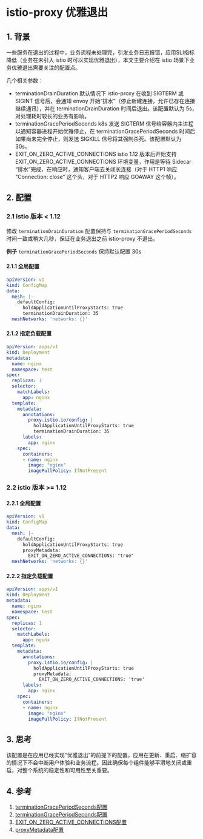 # istio-proxy 优雅退出

## 1. 背景

一些服务在退出的过程中，业务流程未处理完，引发业务日志报错，应用SLI指标降低（业务在未引入 istio 时可以实现优雅退出），本文主要介绍在 istio 场景下业务优雅退出需要关注的配置点。

几个相关参数：
- terminationDrainDuration 默认情况下 istio-proxy 在收到 SIGTERM 或 SIGINT 信号后，会通知 envoy 开始“排水”（停止新建连接，允许已存在连接继续通讯），并在 terminationDrainDuration 时间后退出。该配置默认为 5s，对处理耗时较长的业务有影响。
- terminationGracePeriodSeconds k8s 发送 SIGTERM 信号给容器内主进程以通知容器进程开始优雅停止，在 terminationGracePeriodSeconds 时间后如果尚未完全停止，则发送 SIGKILL 信号将其强制杀死。该配置默认为 30s。
- EXIT_ON_ZERO_ACTIVE_CONNECTIONS  istio 1.12 版本后开始支持 EXIT_ON_ZERO_ACTIVE_CONNECTIONS 环境变量，作用是等待 Sidecar “排水”完成，在响应时，通知客户端去关闭长连接（对于 HTTP1 响应 “Connection: close” 这个头，对于 HTTP2 响应 GOAWAY 这个帧）。

## 2. 配置

### 2.1 istio 版本 < 1.12

修改 `terminationDrainDuration` 配置保持与 `terminationGracePeriodSeconds` 时间一致或稍大几秒，保证在业务退出之前 istio-proxy 不退出。

**例子** `terminationGracePeriodSeconds` 保持默认配置 30s

#### 2.1.1 全局配置

```yaml
apiVersion: v1
kind: ConfigMap
data:
  mesh: |-
    defaultConfig:
      holdApplicationUntilProxyStarts: true
      terminationDrainDuration: 35
  meshNetworks: 'networks: {}'
```

#### 2.1.2 指定负载配置

```yaml
apiVersion: apps/v1
kind: Deployment
metadata:
  name: nginx
  namespace: test
spec:
  replicas: 1
  selector:
    matchLabels:
      app: nginx
  template:
    metadata:
      annotations:
        proxy.istio.io/config: |
          holdApplicationUntilProxyStarts: true
          terminationDrainDuration: 35
      labels:
        app: nginx
    spec:
      containers:
      - name: nginx
        image: "nginx"
        imagePullPolicy: IfNotPresent
```

### 2.2 istio 版本 >= 1.12

#### 2.2.1 全局配置

```yaml
apiVersion: v1
kind: ConfigMap
data:
  mesh: |-
    defaultConfig:
      holdApplicationUntilProxyStarts: true
      proxyMetadata: 
        EXIT_ON_ZERO_ACTIVE_CONNECTIONS: "true"
  meshNetworks: 'networks: {}'
```

#### 2.2.2 指定负载配置

```yaml
apiVersion: apps/v1
kind: Deployment
metadata:
  name: nginx
  namespace: test
spec:
  replicas: 1
  selector:
    matchLabels:
      app: nginx
  template:
    metadata:
      annotations:
        proxy.istio.io/config: |
          holdApplicationUntilProxyStarts: true
          proxyMetadata:
            EXIT_ON_ZERO_ACTIVE_CONNECTIONS: 'true'  
      labels:
        app: nginx
    spec:
      containers:
      - name: nginx
        image: "nginx"
        imagePullPolicy: IfNotPresent
```

## 3. 思考

该配置是在应用已经实现“优雅退出”的前提下的配置，应用在更新、重启、缩扩容的情况下不会中断用户体验和业务流程。因此确保每个组件能够平滑地关闭或重启，对整个系统的稳定性和可用性至关重要。

## 4. 参考

1. [terminationGracePeriodSeconds配置](https://istio.io/latest/docs/reference/config/istio.mesh.v1alpha1/)
2. [terminationGracePeriodSeconds配置](https://kubernetes.io/docs/concepts/workloads/pods/pod-lifecycle/)
3. [EXIT_ON_ZERO_ACTIVE_CONNECTIONS配置](https://istio.io/v1.14/docs/reference/commands/pilot-agent/)
4. [proxyMetadata配置](https://istio.io/latest/docs/reference/config/istio.mesh.v1alpha1/)